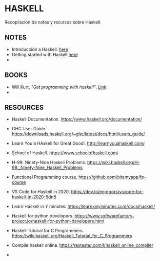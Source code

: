 # HASKELL

Recopilación de notas y recursos sobre Haskell.



## NOTES

- Introducción a Haskell. [here](./notes/00_Introduccion_haskell.md) 
- Getting started with Haskell [here](./notes/01_Pimeros_pasos.md)
- 



## BOOKS

- Will Kurt, *"Get programming with haskell"*. [Link](https://www.manning.com/books/get-programming-with-haskell)
- 



## RESOURCES

- Haskell Documentation. https://www.haskell.org/documentation/
- GHC User Guide. https://downloads.haskell.org/~ghc/latest/docs/html/users_guide/
- Learn You a HAskell for Great Good!. http://learnyouahaskell.com/
- School of Haskell. https://www.schoolofhaskell.com/
- H-99: Ninety-Nine Haskell Problems. https://wiki.haskell.org/H-99:_Ninety-Nine_Haskell_Problems
- Functional Programming course. https://github.com/bitemyapp/fp-course
- VS Code for Haskell in 2020. https://dev.to/egregors/vscode-for-haskell-in-2020-5dn8
- Learn Haskell in Y minutes: https://learnxinyminutes.com/docs/haskell/

- Haskell for python developers. https://www.softwarefactory-project.io/haskell-for-python-developers.html
- Haskell Tutorial for C Programmers. https://wiki.haskell.org/Haskell_Tutorial_for_C_Programmers
- Compile haskell online. https://rextester.com/l/haskell_online_compiler
- 